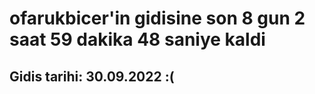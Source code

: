 # ofarukbicer'in gidisine son 8 gun 2 saat 59 dakika 48 saniye kaldi

## Gidis tarihi: 30.09.2022 :(